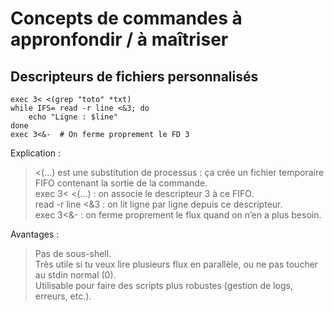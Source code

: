 # Concepts de commandes à appronfondir / à maîtriser  

## Descripteurs de fichiers personnalisés  

```shell
exec 3< <(grep "toto" *txt)
while IFS= read -r line <&3; do
    echo "Ligne : $line"
done
exec 3<&-  # On ferme proprement le FD 3
```

Explication :  

> <(…) est une substitution de processus : ça crée un fichier temporaire FIFO contenant la sortie de la commande.  
exec 3< <(…) : on associe le descripteur 3 à ce FIFO.  
read -r line <&3 : on lit ligne par ligne depuis ce descripteur.  
exec 3<&- : on ferme proprement le flux quand on n’en a plus besoin.  

Avantages :  

> Pas de sous-shell.  
Très utile si tu veux lire plusieurs flux en parallèle, ou ne pas toucher au stdin normal (0).  
Utilisable pour faire des scripts plus robustes (gestion de logs, erreurs, etc.).  
